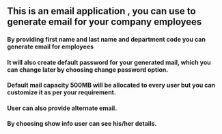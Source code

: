 ## This is an email application , you can use to generate email for your company employees
#### By providing first name and last name  and department code you can generate email for employees
#### It will also create default password for your generated mail, which you can change later by choosing change password option.
#### Default mail capacity 500MB will be allocated to every user but you can customize it as per your requirement.
#### User can also provide alternate email.
####  By choosing show info user can see his/her details.

